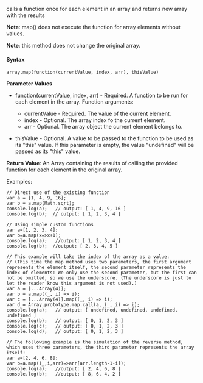 calls a function once for each element in an array and returns new array with the results

**Note**: map() does not execute the function for array elements without values.

**Note**: this method does not change the original array.

#### Syntax

`array.map(function(currentValue, index, arr), thisValue)`

**Parameter Values**

- function(currentValue, index, arr) - Required. A function to be run for each element in the array. Function arguments: 
  - currentValue    - Required. The value of the current element.
  - index           - Optional. The array index fo the current element.
  - arr             - Optional. The array object the current element belongs to.

- thisValue     - Optional. A value to be passed to the function to be used as its "this" value.
If this parameter is empty, the value "undefined" will be passed as its "this" value.

**Return Value**:	An Array containing the results of calling the provided function for each element in the original array.

Examples:

```
// Direct use of the existing function
var a = [1, 4, 9, 16];
var b = a.map(Math.sqrt);
console.log(a);   // output: [ 1, 4, 9, 16 ]
console.log(b);  // output: [ 1, 2, 3, 4 ]

// Using simple custom functions
var a=[1, 2, 3, 4];
var b=a.map(x=>x+1);
console.log(a);   //output: [ 1, 2, 3, 4 ]
console.log(b);  //output: [ 2, 3, 4, 5 ]

// This example will take the index of the array as a value:
// (This time the map method uses two parameters, the first argument represents the element itself, the second parameter represents the index of elements: We only use the second parameter, but the first can not be omitted, so we use the underscore. (The underscore is just to let the reader know this argument is not used).)
var a = [...Array(4)];
var b = a.map((_, i) => i);
var c = [...Array(4)].map((_, i) => i); 
var d = Array.prototype.map.call(a, (_, i) => i); 
console.log(a);   // output: [ undefined, undefined, undefined, undefined ]
console.log(b);   // output: [ 0, 1, 2, 3 ]
console.log(c);   // output: [ 0, 1, 2, 3 ]
console.log(d);   // output: [ 0, 1, 2, 3 ]

// The following example is the simulation of the reverse method, which uses three parameters, the third parameter represents the array itself:
var a=[2, 4, 6, 8];
var b=a.map((_,i,arr)=>arr[arr.length-1-i]);
console.log(a);   //output: [ 2, 4, 6, 8 ]
console.log(b);   //output: [ 8, 6, 4, 2 ]
```

